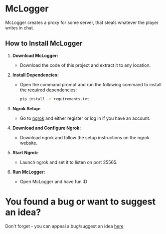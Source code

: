 # McLogger
McLogger creates a proxy for some server, that steals whatever the player writes in chat.

## How to Install McLogger

1. **Download McLogger:**
   - Download the code of this project and extract it to any location.

2. **Install Dependencies:**
   - Open the command prompt and run the following command to install the required dependencies:
     ```bash
     pip install -r requirements.txt
     ```

3. **Ngrok Setup:**
   - Go to [ngrok](https://ngrok.com/) and either register or log in if you have an account.

4. **Download and Configure Ngrok:**
   - Download ngrok and follow the setup instructions on the ngrok website.

5. **Start Ngrok:**
   - Launch ngrok and set it to listen on port 25565.

6. **Run McLogger:**
   - Open McLogger and have fun :D

# You found a bug or want to suggest an idea?
Don't forget - you can appeal a bug/suggest an idea [here](https://github.com/TurboKoT1/McLogger/issues)
